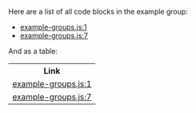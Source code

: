 Here are a list of all code blocks in the example group:

<!--eyecue-codemap-group:UuLzD7n96cD:{{ range . }}- {{ .Link }}{{ "\n" }}{{ end }}-->
- [example-groups.js:1](example-groups.js#L2-L4)
- [example-groups.js:7](example-groups.js#L8-L10)
<!--end-eyecue-codemap-group-->

And as a table:

<table>
<tr><th>Link</th></tr>
<!--eyecue-codemap-group:UuLzD7n96cD:{{ range . }}<tr><td><a href="{{ .FileAndRange }}">{{ .FileAndLine }}</a></td></tr>{{ "\n" }}{{ end }}-->
<tr><td><a href="example-groups.js#L2-L4">example-groups.js:1</a></td></tr>
<tr><td><a href="example-groups.js#L8-L10">example-groups.js:7</a></td></tr>
<!--end-eyecue-codemap-group-->
</table>
